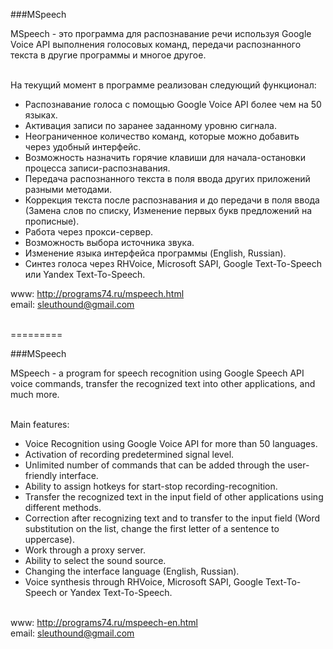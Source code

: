 ###MSpeech

MSpeech - это программа для распознавание речи используя Google Voice API выполнения голосовых команд, передачи распознанного текста в другие программы и многое другое.<br><br>

На текущий момент в программе реализован следующий функционал:<br>
* Распознавание голоса с помощью Google Voice API более чем на 50 языках.<br>
* Активация записи по заранее заданному уровню сигнала.<br>
* Неограниченное количество команд, которые можно добавить через удобный интерфейс.<br>
* Возможность назначить горячие клавиши для начала-остановки процесса записи-распознавания.<br>
* Передача распознанного текста в поля ввода других приложений разными методами.<br>
* Коррекция текста после распознавания и до передачи в поля ввода (Замена слов по списку, Изменение первых букв предложений на прописные).<br>
* Работа через прокси-сервер.<br>
* Возможность выбора источника звука.<br>
* Изменение языка интерфейса программы (English, Russian).<br>
* Синтез голоса через RHVoice, Microsoft SAPI, Google Text-To-Speech или Yandex Text-To-Speech.<br>

www: http://programs74.ru/mspeech.html<br>
email: sleuthound@gmail.com<br><br>

=========

###MSpeech

MSpeech - a program for speech recognition using Google Speech API voice commands, transfer the recognized text into other applications, and much more.<br><br>

Main features:<br>
* Voice Recognition using Google Voice API for more than 50 languages.<br>
* Activation of recording predetermined signal level.<br>
* Unlimited number of commands that can be added through the user-friendly interface.<br>
* Ability to assign hotkeys for start-stop recording-recognition.<br>
* Transfer the recognized text in the input field of other applications using different methods.<br>
* Correction after recognizing text and to transfer to the input field (Word substitution on the list, change the first letter of a sentence to uppercase).<br>
* Work through a proxy server.<br>
* Ability to select the sound source.<br>
* Changing the interface language (English, Russian).<br>
* Voice synthesis through RHVoice, Microsoft SAPI, Google Text-To-Speech or Yandex Text-To-Speech.<br><br>

www: http://programs74.ru/mspeech-en.html<br>
email: sleuthound@gmail.com<br>
